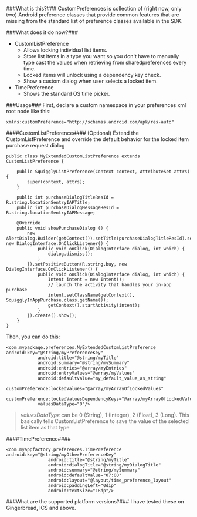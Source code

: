 ###What is this?###
CustomPreferences is collection of (right now, only two) Android preference classes that provide common features that are missing from the standard list of preference classes available in the SDK.

###What does it do now?###
- CustomListPreference
    - Allows locking individual list items.
    - Store list items in a type you want so you don't have to manually type cast the values when retrieving from sharedpreferences every time.
    - Locked items will unlock using a dependency key check.
    - Show a custom dialog when user selects a locked item.
- TimePreference
    - Shows the standard OS time picker.

###Usage###
First, declare a custom namespace in your preferences xml root node like this:
```
xmlns:customPreference="http://schemas.android.com/apk/res-auto"
```

####CustomListPreference####
(Optional) Extend the CustomListPreference and override the default behavior for the locked item purchase request dialog
```
public class MyExtendedCustomListPreference extends CustomListPreference {

    public SquigglyListPreference(Context context, AttributeSet attrs) {
		super(context, attrs);
	}

	public int purchaseDialogTitleResId = R.string.locationSentryIAPTitle;
	public int purchaseDialogMessageResId = R.string.locationSentryIAPMessage;
	
	@Override
	public void showPurchaseDialog () {
		new AlertDialog.Builder(getContext()).setTitle(purchaseDialogTitleResId).setMessage(purchaseDialogMessageResId).setNegativeButton(R.string.close, new DialogInterface.OnClickListener() {
			public void onClick(DialogInterface dialog, int which) {
				dialog.dismiss();
			}
		}).setPositiveButton(R.string.buy, new DialogInterface.OnClickListener() {
			public void onClick(DialogInterface dialog, int which) {
				Intent intent = new Intent();
				// launch the activity that handles your in-app purchase
				intent.setClassName(getContext(), SquigglyInAppPurchase.class.getName());
				getContext().startActivity(intent);
			}
		}).create().show();
	}
}
```

Then, you can do this:

```
<com.mypackage.preferences.MyExtendedCustomListPreference android:key="@string/myPreferenceKey"
            android:title="@string/myTitle"
            android:summary="@string/mySummary"
            android:entries="@array/myEntries"
            android:entryValues="@array/myValues"
            android:defaultValue="my_default_value_as_string"
            customPreference:lockedValues="@array/myArrayOfLockedValues"
            customPreference:lockedValuesDependencyKeys="@array/myArrayOfLockedValuesDependencyKeyValues"
            valuesDataType="0"/>
```
> *valuesDataType* can be 0 (String), 1 (Integer), 2 (Float), 3 (Long). This basically tells CustomListPreference to save the value of the selected list item as that type

####TimePreference####
```
<com.myappfactory.preferences.TimePreference android:key="@string/myOtherPreferenceKey"
                android:title="@string/myTitle"
	            android:dialogTitle="@string/myDialogTitle"
	            android:summary="@string/mySummary"
	            android:defaultValue="07:00"
	            android:layout="@layout/time_preference_layout"
	            android:paddingLeft="0dip"
	            android:textSize="18dp"/>
```

###What are the supported platform versions?###
I have tested these on Gingerbread, ICS and above.